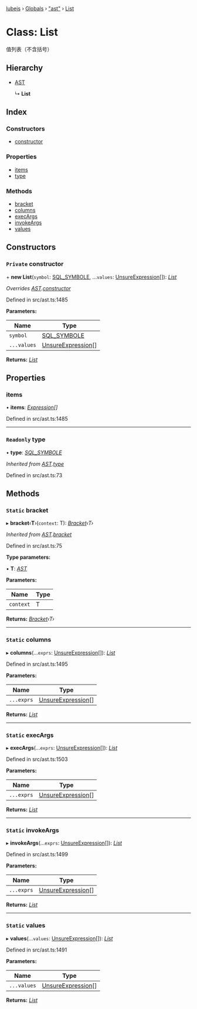 [lubejs](../README.md) › [Globals](../globals.md) › ["ast"](../modules/_ast_.md) › [List](_ast_.list.md)

# Class: List

值列表（不含括号）

## Hierarchy

* [AST](_ast_.ast.md)

  ↳ **List**

## Index

### Constructors

* [constructor](_ast_.list.md#private-constructor)

### Properties

* [items](_ast_.list.md#items)
* [type](_ast_.list.md#readonly-type)

### Methods

* [bracket](_ast_.list.md#static-bracket)
* [columns](_ast_.list.md#static-columns)
* [execArgs](_ast_.list.md#static-execargs)
* [invokeArgs](_ast_.list.md#static-invokeargs)
* [values](_ast_.list.md#static-values)

## Constructors

### `Private` constructor

\+ **new List**(`symbol`: [SQL_SYMBOLE](../enums/_constants_.sql_symbole.md), ...`values`: [UnsureExpression](../modules/_ast_.md#unsureexpression)[]): *[List](_ast_.list.md)*

*Overrides [AST](_ast_.ast.md).[constructor](_ast_.ast.md#constructor)*

Defined in src/ast.ts:1485

**Parameters:**

Name | Type |
------ | ------ |
`symbol` | [SQL_SYMBOLE](../enums/_constants_.sql_symbole.md) |
`...values` | [UnsureExpression](../modules/_ast_.md#unsureexpression)[] |

**Returns:** *[List](_ast_.list.md)*

## Properties

###  items

• **items**: *[Expression](_ast_.expression.md)[]*

Defined in src/ast.ts:1485

___

### `Readonly` type

• **type**: *[SQL_SYMBOLE](../enums/_constants_.sql_symbole.md)*

*Inherited from [AST](_ast_.ast.md).[type](_ast_.ast.md#readonly-type)*

Defined in src/ast.ts:73

## Methods

### `Static` bracket

▸ **bracket**‹**T**›(`context`: T): *[Bracket](_ast_.bracket.md)‹T›*

*Inherited from [AST](_ast_.ast.md).[bracket](_ast_.ast.md#static-bracket)*

Defined in src/ast.ts:75

**Type parameters:**

▪ **T**: *[AST](_ast_.ast.md)*

**Parameters:**

Name | Type |
------ | ------ |
`context` | T |

**Returns:** *[Bracket](_ast_.bracket.md)‹T›*

___

### `Static` columns

▸ **columns**(...`exprs`: [UnsureExpression](../modules/_ast_.md#unsureexpression)[]): *[List](_ast_.list.md)*

Defined in src/ast.ts:1495

**Parameters:**

Name | Type |
------ | ------ |
`...exprs` | [UnsureExpression](../modules/_ast_.md#unsureexpression)[] |

**Returns:** *[List](_ast_.list.md)*

___

### `Static` execArgs

▸ **execArgs**(...`exprs`: [UnsureExpression](../modules/_ast_.md#unsureexpression)[]): *[List](_ast_.list.md)*

Defined in src/ast.ts:1503

**Parameters:**

Name | Type |
------ | ------ |
`...exprs` | [UnsureExpression](../modules/_ast_.md#unsureexpression)[] |

**Returns:** *[List](_ast_.list.md)*

___

### `Static` invokeArgs

▸ **invokeArgs**(...`exprs`: [UnsureExpression](../modules/_ast_.md#unsureexpression)[]): *[List](_ast_.list.md)*

Defined in src/ast.ts:1499

**Parameters:**

Name | Type |
------ | ------ |
`...exprs` | [UnsureExpression](../modules/_ast_.md#unsureexpression)[] |

**Returns:** *[List](_ast_.list.md)*

___

### `Static` values

▸ **values**(...`values`: [UnsureExpression](../modules/_ast_.md#unsureexpression)[]): *[List](_ast_.list.md)*

Defined in src/ast.ts:1491

**Parameters:**

Name | Type |
------ | ------ |
`...values` | [UnsureExpression](../modules/_ast_.md#unsureexpression)[] |

**Returns:** *[List](_ast_.list.md)*
